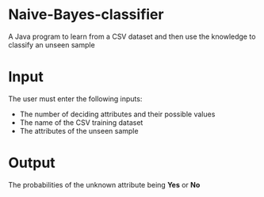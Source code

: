 # Naive-Bayes-classifier
A Java program to learn from a CSV dataset and then use the knowledge to classify an unseen sample

# Input
The user must enter the following inputs:
* The number of deciding attributes and their possible values
* The name of the CSV training dataset
* The attributes of the unseen sample

# Output
The probabilities of the unknown attribute being **Yes** or **No**
